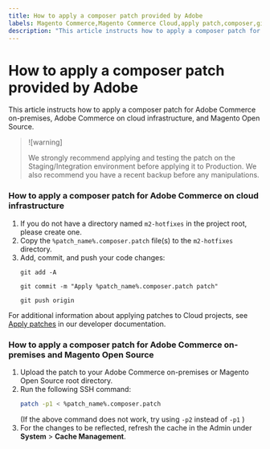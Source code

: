 ```yaml
---
title: How to apply a composer patch provided by Adobe
labels: Magento Commerce,Magento Commerce Cloud,apply patch,composer,git,how to,patch,Adobe Commerce,cloud infrastructure,on-premises
description: "This article instructs how to apply a composer patch for Adobe Commerce on-premises, Adobe Commerce on cloud infrastructure, and Magento Open Source."
---
```


# How to apply a composer patch provided by Adobe

This article instructs how to apply a composer patch for Adobe Commerce on-premises, Adobe Commerce on cloud infrastructure, and Magento Open Source.

>![warning]
>
>We strongly recommend applying and testing the patch on the Staging/Integration environment before applying it to Production. We also recommend you have a recent backup before any manipulations.

<h3 id="cloud">How to apply a composer patch for Adobe Commerce on cloud infrastructure</h3>

1. If you do not have a directory named `m2-hotfixes` in the project root, please create one.
1. Copy the `%patch_name%.composer.patch` file(s) to the `m2-hotfixes` directory.
1. Add, commit, and push your code changes:
    ```git
    git add -A
    ```
    ```git
    git commit -m "Apply %patch_name%.composer.patch patch"
    ```
    ```git
    git push origin
    ```

For additional information about applying patches to Cloud projects, see [Apply patches](https://devdocs.magento.com/cloud/project/project-patch.html) in our developer documentation.

<h3 id="commerce">How to apply a composer patch for Adobe Commerce on-premises and Magento Open Source</h3>

1. Upload the patch to your Adobe Commerce on-premises or Magento Open Source root directory.
1. Run the following SSH command:
    ```bash
    patch -p1 < %patch_name%.composer.patch
    ```
   (If the above command does not work, try using `-p2` instead of `-p1` )
1. For the changes to be reflected, refresh the cache in the Admin under **System** > **Cache Management**.